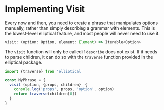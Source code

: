 # Implementing Visit

Every now and then, you need to create a phrase that manipulates options
manually, rather than simply describing a grammar with elements.
This is the lowest-level elliptical feature, and most people will never
need to use it.

```js
visit: (option: Option, element: Element) => Iterable<Option>
```

The `visit` function will only be called if `describe` does not exist.
If it needs to parse children, it can do so with the `traverse` function
provided in the elliptical package.


```js
import {traverse} from 'elliptical'

const MyPhrase = {
  visit (option, {props, children}) {
    console.log('props', props, 'option', option)
    return traverse(children[0])
  }
}
```